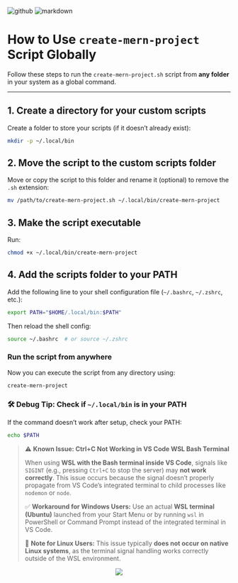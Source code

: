 ![github](https://img.shields.io/badge/GitHub-000000.svg?style=for-the-badge&logo=GitHub&logoColor=white)
![markdown](https://img.shields.io/badge/Markdown-000000.svg?style=for-the-badge&logo=Markdown&logoColor=white)

# How to Use `create-mern-project` Script Globally

Follow these steps to run the `create-mern-project.sh` script from **any folder** in your system as a global command.

---

## 1. Create a directory for your custom scripts

Create a folder to store your scripts (if it doesn’t already exist):

```bash
mkdir -p ~/.local/bin
```

## 2. Move the script to the custom scripts folder

Move or copy the script to this folder and rename it (optional) to remove the `.sh` extension:

```bash
mv /path/to/create-mern-project.sh ~/.local/bin/create-mern-project
```

## 3. Make the script executable

Run:

```bash
chmod +x ~/.local/bin/create-mern-project
```

## 4. Add the scripts folder to your PATH

Add the following line to your shell configuration file (`~/.bashrc`, `~/.zshrc`, etc.):

```bash
export PATH="$HOME/.local/bin:$PATH"
```

Then reload the shell config:

```bash
source ~/.bashrc  # or source ~/.zshrc
```

### Run the script from anywhere

Now you can execute the script from any directory using:

```bash
create-mern-project
```
### 🛠️ Debug Tip: Check if `~/.local/bin` is in your PATH

If the command doesn’t work after setup, check your PATH:

```bash
echo $PATH
```

> ⚠️ **Known Issue: Ctrl+C Not Working in VS Code WSL Bash Terminal**
>
> When using **WSL with the Bash terminal inside VS Code**, signals like `SIGINT` (e.g., pressing `Ctrl+C` to stop the server) may **not work correctly**. This issue occurs because the signal doesn’t properly propagate from VS Code’s integrated terminal to child processes like `nodemon` or `node`.
>
> ✅ **Workaround for Windows Users:**
> Use an actual **WSL terminal (Ubuntu)** launched from your Start Menu or by running `wsl` in PowerShell or Command Prompt instead of the integrated terminal in VS Code.
>
> 🐧 **Note for Linux Users:**
> This issue typically **does not occur on native Linux systems**, as the terminal signal handling works correctly outside of the WSL environment.


<p align="center"><a href="https://github.com/hritesh-saha/tw-mern-starter/blob/main/LICENSE"><img src="https://img.shields.io/static/v1.svg?style=for-the-badge&label=License&message=BSD-3-Clause&logoColor=d9e0ee&colorA=363a4f&colorB=b7bdf8"/></a></p>
